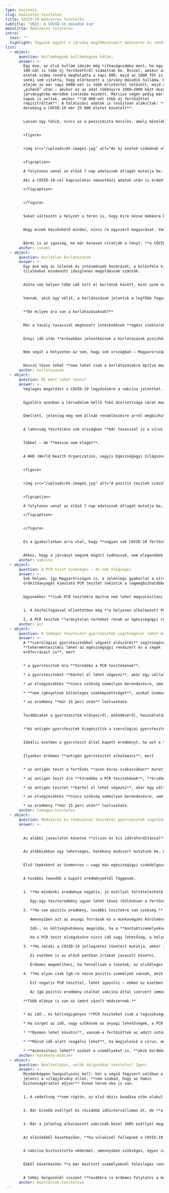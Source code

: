 ```yaml
---
type: business
slug: modszeres-teszteles
title: COVID-19 módszeres tesztelés
subtitle: "2021: A COVID-19 második éve"
menutitle: Módszeres tesztelés
intro:
  text: ""
  highlight: Tegyünk együtt a járvány megfékezéséért módszeres és rendszeres teszteléssel!
list:
  - object:
      question: Hullámhegyek hullámhegyek hátán…
      answer: >-
        Egy éve, az első hullám idején még ritkaságszámba ment, ha egy nap
        100-nál is több új fertőzöttről számoltak be. Ősszel, amikor az új
        esetek száma rendre meghaladta a napi 800, majd az 1000 főt is, már
        senki sem vitatta, hogy elérkezett a járvány második hulláma. December
        elején az már napi 6000-nél is több érintettel tetőzött, majd a januári
        „pihenő” után – amikor ez az adat többnyire 1000–2000 közt mozgott – a
        járványgörbe meredek ívelésbe kezdett. Március végén pedig már olyan
        napok is voltak, amikor **10 000-nél több új fertőzöttet
        regisztráltak**. A halálozási adatok is lesújtóan alakultak: **április
        derekáig a COVID-19 már 25 000 életet követelt**.


        Lassan úgy tűnik, nincs az a pesszimista becslés, amely közelében járna annak, mekkora pusztítást végez az új koronavírus a társadalomban.


        <figure>


        <img src="/uploads/mt-image1.jpg" alt="Az új esetek számának alakulása" />


        <figcaption>

        A folytonos vonal az előző 7 nap adatainak átlagát mutatja be; ennek segítségével könnyebben áttekinthető az új esetek számának alakulása. Forrás: telex.hu (a koronavirus.gov.hu adatai alapján)<br><br>

        Aki a COVID-19-cel kapcsolatos nemzetközi adatok után is érdeklődik, azokat többek között a https://ourworldindata.org/coronavirus/ oldalon tudja megtalálni. Bármelyik állam statisztikái megtekinthetőek, a magyar adatok ide kattintva nézhetőek meg: <a href="https://ourworldindata.org/coronavirus/country/hungary?country=~HUN" rel="noopener" target="_blank">link</a>

        </figcaption>


        </figure>


        Sokat változott a helyzet a téren is, hogy kire nézve mekkora kockázatot jelent az új koronavírus. Kezdetben főként az idősek és a krónikus betegek voltak veszélyben. **Ma már azonban egyre több aktív dolgozó, sőt, fiatal kerül súlyos tünetekkel kórházba** – s túl gyakran fordul elő, hogy onnan már nem is távozik élve.


        Hogy minek köszönhető mindez, nincs rá egyszerű magyarázat. Vannak, akik úgy vélik, az újonnan megjelent, fertőzőképesebb és súlyosabb tüneteket okozó mutánsok jelentenek nagyobb veszélyt a fiatalabbakra. Mások szerint arról van szó, hogy mivel a legtöbb ország az oltási programot az idősekkel kezdte, közülük már kevesebben kerülnek kritikus állapotba. Olyanok is vannak, akik úgy tartják, a járványügyi intézkedések vezettek el ahhoz, hogy a fiatalabbak élete mozgásszegény, stresszes, túlterhelt lett – ami hatására kialakultak náluk a súlyos lefutású COVID-19 olyan kockázati tényezői, mint az elhízás, a magas vérnyomás, illetve egyes krónikus betegségek. Így váltak olyanok is veszélyeztetettekké, akik eredetileg nem számítottak annak. 


        Bármi is az igazság, ma már kevesen vitatják a tényt: **a COVID-19 mindenkire nézve nagy veszélyt jelent**.
      anchor: cunami
  - object:
      question: Korlátlan korlátozások
      answer: >-
        Egy éve még az üzletek és intézmények bezárását, a különféle kijárási
        tilalmakat mindenütt ideiglenes megoldásnak szánták. 


        Azóta sok helyen több idő telt el korlátok között, mint azok nélkül – Magyarországon e sorok írásakor már öt hónap bezártságon vagyunk túl. 


        Vannak, akik úgy vélik, a korlátozások jelentik a legfőbb fegyvert a vírus elleni harcban – amiben persze van némi igazság.


        **De milyen ára van a korlátozásoknak?**


        Már a tavaly tavasszal meghozott intézkedések **egész szektorokat bénítottak meg**: a vendéglátás, a turizmus, a rendezvényszervezés bevétele töredékére esett vissza. Rengeteg intézmény, vállalat, üzlet kénytelen volt időlegesen bezárni. Az ősszel bevezetett – és sok elemében máig életben lévő – korlátozások csak súlyosbították az egyébként is nehéz helyzetet. Mindezek miatt Magyarországon **több százezer ember veszítette el átmenetileg vagy véglegesen a munkáját;** rengeteg embernél a kijárási korlátozások fogyasztási korlátozásokkal is együtt kellett, hogy járjanak. A COVID-19 elleni védekezés **a gazdasági világválságokhoz mérhető visszaesést okozott**.


        Ennyi idő után **erősebben jelentkeznek a korlátozások pszichés és mentális hatásai is**. A munkahely elvesztése, a bezártság, az elmaradt programok, nyaralások miatti frusztráció érezhetően megváltoztatta az emberek alaphangulatát. Alig maradt lehetőség feltöltődésre – holott, akik továbbra is dolgoznak, ugyanúgy kell teljesíteniük, mint normális körülmények között. Az is érthető, hogy egyre többen érzik úgy, **túl hosszú ideje kell lemondaniuk az életük szórakoztatóbb oldaláról**. Ezért a szabályok keretei közt – vagy azokat át is hágva – próbálnak abból valamit visszaszerezni. Sokszor pont ez vezet felelőtlen magatartáshoz, ám nem egyszer csak annyiról van szó, hogy az emberek szeretnék legalább azt csinálni, amit még szabad – s veszélyes méretű tömeg gyűlik össze a nagyobb parkokban, ismertebb kirándulóhelyeken. Ezért pedig nem lehet elítélni egy hónapok óta bezárva tartott társadalmat. 


        Nem segít a helyzeten az sem, hogy sok országban – Magyarországon is – a COVID-19 járvány harmadik hulláma **az életben lévő korlátozások ellenére okozott katasztrófát**, ami miatt sokan megkérdőjelezik az intézkedések hatásosságát.


        Hosszú távon tehát **nem lehet csak a korlátozásokra építve megállítani a vírust**.
      anchor: korlatozasok
  - object:
      question: Mi mást lehet tenni?
      answer: >-
        Végleges megoldást a COVID-19 legyőzésére a vakcina jelenthet.


        Egyelőre azonban a társadalom kellő fokú átoltottsága várat magára. Sajnos **hiába kapják meg a védőoltást egyre többen, a harmadik hullám továbbra sem ért véget** – egyes szakértők pedig már a közelgő negyedik hullámról beszélnek. 


        Emellett, jelenleg még nem állnak rendelkezésre arról megbízható információk, hogy a vakcina mennyi ideig nyújt védelmet az új koronavírus ellen. Ezek alapján azt kell mondani, a járványt **nem lehet kizárólag az oltásra alapozva megfékezni**.


        A lakosság tesztelése sok országban **már tavasszal is a vírus elleni védekezés gyakorlatának része volt**. Magyarország e téren elmaradt más államoktól – sok szakember rá is mutatott e tényre. Őszre már megváltozott a helyzet, hazánkban is egyre több tesztet végeztek el. 


        Többet – de **messze nem eleget**.


        A WHO (World Health Organization, vagyis Egészségügyi Világszervezet) ajánlásai alapján ugyanis a járvány akkor tartható kordában, ha a pozitív tesztek aránya 5% alatt van. Magyarországon azonban **második hónapja 10% feletti e mutató**.


        <figure>


        <img src="/uploads/mt-image2.jpg" alt="A pozitív tesztek százalékos arányának alakulása" />


        <figcaption>

        A folytonos vonal az előző 7 nap adatainak átlagát mutatja be; ennek segítségével könnyebben áttekinthető a pozitív tesztek százalékos arányának alakulása. Forrás: telex.hu (a koronavirus.gov.hu adatai alapján)

        </figcaption>


        </figure>


        Ez a gyakorlatban arra utal, hogy **nagyon sok COVID-19 fertőzöttet nem azonosítanak**. Azok soha nem kerülnek az egészségügy látóterébe, ám tünetmentesen, vagy enyhe tünetekkel átvészelve a betegséget is **terjesztik a vírust**.


        Ahhoz, hogy a járványt magunk mögött tudhassuk, nem elegendőek a korlátozások, és nem lehet elég gyorsan beoltani kellő mennyiségű embert. **Sokkal többet kell tesztelni**, hiszen az azonosított fertőzöttek elkülönítése – illetve kezelése – **kulcsszerepet játszik a járvány megfékezésében**.
      anchor: vakcina
  - object:
      question: A PCR teszt szükséges – de nem elégséges
      answer: >-
        Sok helyen, így Magyarországon is, a jelenlegi gyakorlat a vírus
        örökítőanyagát kimutató PCR tesztet tekintik a legmegbízhatóbbnak.


        Ugyanakkor **csak PCR tesztekre építve nem lehet megvalósítani a COVID-19 elleni védekezés e szintjét**. Félreértés ne essék, **hatalmas szükség van a PCR tesztekre**, ám **kizárólag azokat használva nem valósítható meg az emberek széles körű vizsgálata**. Érdemes röviden összefoglalni, miért nem.


        1. A közfelfogással ellentétben még **a helyesen alkalmazott PCR tesztek megbízhatósága is elmarad a 100%-tól**. Egyes források szerint annak érzékenysége a legfertőzőképesebb időszakban – a tünetek megjelenését követő első héten – is csak 80% körül tetőzik. 

        2. A PCR tesztek **aránytalan terheket rónak az egészségügyi rendszerre és a felhasználókra is.** A teszt elvégzéséhez szükséges PCR berendezés ára **mintegy 10 millió forintnál kezdődik**. Ezek hozzáférhetősége, és az **igen összetett vizsgálatot elvégezni képes szakemberek száma is korlátozza az elvégezhető PCR tesztek számát**. Ezért sok helyen **napokat kell várni a tesztidőpontra**, majd az **eredményekre is**. Mindez **hatalmas veszélyeket rejt magában**, hiszen ez alatt az idő alatt, ha a tesztelendő személy továbbra is emberek közé jár, másoknak is továbbadja a fertőzést. A mintavételezéshez és a reakcióhoz szükséges **további felszerelések, reagensek** és **maguk a tesztek is költségesek**. A hatóságilag megszabott ár ellenére sem a lakosság döntő hányada, sem **az intézmények, vállalatok többsége nem tudja megfizetni** a rendszeres tesztelést.
      anchor: pcr
  - object:
      question: A tömeges tesztelést gyorstesztek segítségével lehet megvalósítani
      answer: >-
        A **szerológiai gyorstesztekkel végzett előszűrés** segítségével
        **tehermentesíteni lehet az egészségügyi rendszert és a cégek
        erőforrásait is**, mert


        * a gyorstesztek ára **töredéke a PCR tesztekének**,

        * a gyorsteszteket **bárhol el lehet végezni**, akár egy vállalat, iskola megfelelő helyiségében is,

        * az elvégzésükhöz **nincs szükség semmilyen berendezésre, sem további fogyóeszközökre**,

        * **nem igényelnek különleges szakképzettséget**, azokat üzemorvos, szakorvos, vagy más egészségügyi dolgozó is elvégezheti,

        * az eredmény **már 15 perc után** leolvasható.


        Továbbiakat a gyorstesztek előnyeiről, működéséről, használatáról <a href="/szerologiai-teszt">a terméket bemutató oldalon</a> lehet olvasni\*\*.


        **Az antigén gyorstesztek kiegészítik a szerológiai gyorsteszteket**


        Ideális esetben a gyorsteszt által kapott eredményt, ha azt a tünetek, vagy a tesztalany előtörténete indokolja, PCR teszttel ajánlott megerősíteni. A gyakorlatban azonban sokszor – a vázolt problémák miatt – nincs mód vagy forrás arra, hogy ezt az ellenőrző vizsgálatot le lehessen folytatni.


        Ilyenkor érdemes **antigén gyorstesztet alkalmazni**, mert


        * az antigén teszt a fertőzés **azon korai szakaszában** mutatja ki a vírust, amikor még a gyorsteszt erre nem alkalmas,

        * az antigén teszt ára **töredéke a PCR tesztekének**, **érzékenysége** azonban – a tünetek megjelenését követő 7 napon belül – **nem sokkal marad el azokétól**

        * az antigén tesztet **bárhol el lehet végezni**, akár egy vállalat, iskola megfelelő helyiségében is,

        * az elvégzésükhöz **nincs szükség semmilyen berendezésre, sem további fogyóeszközökre**,

        * az eredmény **már 15 perc után** leolvasható.
      anchor: tomeges-teszteles
  - object:
      question: Módszeres és rendszeres tesztelés gyorstesztek segítségével
      answer: >-
        

        Az alábbi javaslatot követve **olcsón és kis időráfordítással** valósítható meg **nagy mennyiségű ember előszűrése**, ezért e módszer alkalmas **vállalatok, üzemek, intézmények dolgozóinak módszeres és rendszeres tesztelésére**.


        Az alábbiakban egy lehetséges, hatékony módszert mutatunk be. Annak gyakorlati alkalmazhatósága és hatékonysága nagyban függ a tesztelést végző intézmény sajátosságaitól (például a dolgozók létszámától és munkakörülményeitől). Jelen leírás nem minősül hivatalos egészségügyi protokollnak; a széles körű tesztelés megkezdése előtt konzultáljon az intézmény illetékes egészégügyi szakdolgozójával.


        Első lépésként az üzemorvos – vagy más egészségügyi szakdolgozó – **szerológiai gyorsteszttel leteszteli az összes olyan dolgozót, akik között fennáll a COVID-19 terjedésének veszélye**. Ez akár munkakezdés előtt is elvégezhető.


        A további teendők a kapott eredményektől függenek.


        1. **Ha mindenki eredménye negatív, jó eséllyel feltételezhető, hogy az intézményben nincs jelen a vírus*.***

           Egy-egy teszteredmény ugyan lehet téves (különösen a fertőzés korai szakaszában), ám, mivel **sok embert** tesztelnek egyszerre, **annak az esélye**, hogy az összes fertőzött személyre téves negatív eredményt ad a teszt, **elenyésző**. Nem zárható ki azonban, hogy a tesztelt emberek közt csak egyetlen, vagy nagyon kevés friss fertőzött van, akit még nem lehet a gyorsteszttel azonosítani. (Jóllehet, a megbetegedés nagyon korai szakaszában a PCR teszt sem mutatja ki a fertőzést.) Ezért érdemes a tesztelést **rendszeresen, például 7–10 naponta megismételni** – amivel minimalizálható annak a veszélye, hogy a vírus gyorsan szétterjedjen a közösségben. 

        2. **Ha van pozitív eredmény, további tesztekre van szükség.** 

           Amennyiben azt az anyagi források és a munkavégzés körülményei lehetővé teszik, **az érintetteknél, és azok közvetlen kontaktjainál el kell végeztetni a PCR tesztet is**. Akiknél **ez utóbbi is pozitív**, azokat az érvényes járványügyi protokoll alapján **el kell különíteni**, illetve, a tünetek függvényében orvosi ellátásban kell részesíteni.

           Idő-, és költséghatékony megoldás, ha a **kontaktszemélyeknél antigén gyorstesztet végeznek**. Az ugyanis a fertőzés korai szakaszában kimutatja a vírus jelenlétét – pontosan abban az időszakban, amikor a szerológiai teszt még negatív eredményt ad. E módszerrel **rövid idő alatt kideríthető**, az érintett továbbadta-e már a fertőzést másoknak is. (Akiknél az antigén teszt pozitív, azokat el kell különíteni, és a lehetőségek függvényében a fertőzést PCR teszttel lehet igazolni.)

           Ha a PCR teszt elvégzésére nincs idő vagy lehetőség, a helyett az érintettnél is végezhető antigén gyorsteszt, feltéve, ha az illető csak IgG-re nézve volt pozitív, ami utalhat a múltban lezajlott fertőzésre is. (Az IgM pozitivitás az esetek túlnyomó részében fertőzőképes állapotra utal, azt mindenképp javasolt PCR teszttel megerősíteni.)

        3. **Ha valaki a COVID-19 jellegzetes tüneteit mutatja, akkor is úgy kell rá tekinteni, mintha a teszteredménye pozitív lenne, ha az egyébként negatív volt.** 

           Ez esetben is az előző pontban írtakat javasolt követni.

           Érdemes megemlíteni, ha fennállnak a tünetek, az elsődleges fontosságú teendő az érintett elkülönítése, illetve megfelelő orvosi ellátásban részesítése. Ilyen esetben célszerű minden negatív teszteredményt PCR (vagy annak hiányában antigén) teszt elvégzésével ellenőrizni – beleértve magát a negatív PCR eredményt is.

        4. **Ha olyan csak IgG-re nézve pozitív személyek vannak, akik tünetmentesek, nagy az esélye, hogy ezek a személyek már korábban átestek a vírusfertőzésen.**

           Ezt negatív PCR teszttel, lehet igazolni – ebben az esetben e személyek folytathatják a munkát, mert (jelen tudásunk szerint) hosszabb időre védetté váltak a vírussal szemben.

           Az IgG pozitív eredmény utalhat vakcina által szerzett immunitásra is, erről, illetve az oltottak, s a velük együtt dolgozó személyek teszteléséről a következő szakaszban lehet olvasni.

        **Több előnye is van az imént vázolt módszernek.**


        * Az idő-, és költségigényes **PCR teszteket csak a legszükségesebb helyzetekben** és esetekben **kell elvégeztetni**.

        * Ha sürget az idő, vagy szűkösek az anyagi lehetőségek, a PCR tesztek jelentős része **kiváltható olcsóbban és gyorsabban elvégezhető antigén tesztekkel**.

        * **Nyomon lehet követni**, vannak-e fertőzöttek az adott intézményben.

        * **Rövid idő alatt reagálni lehet**, ha megjelenik a vírus, még akkor is, ha az érintettek tünetmentesek, vagy csak enyhe tüneteket mutatnak. Azok elkülönítésével a többiek biztonságosan folytathatják a munkát.

        * **Azonosítani lehet** azokat a személyeket is, **akik korábban már megfertőződtek** a vírussal.
      anchor: hatekony-modszer
  - object:
      question: Beoltottakat, velük dolgozókat tesztelni? Igen!
      answer: >-
        Mindenképpen hangsúlyozni kell: bár a végső fegyvert valóban a vakcina
        jelenti a világjárvány ellen, **nem szabad, hogy az hamis
        biztonságérzetet adjon!** Ennek három oka is van.


        1. A védettség **nem rögtön, az első dózis beadása után alakul ki**, hanem csak jóval később, **a második dózist követően**. (Maga az időpont az alkalmazott oltóanyagtól is függ; az egyelőre forgalomban még nem lévő egydózisú vakcináknál is legalább 6 hét kell az immunitás kialakulásához.) Amíg ez az idő le nem telik, **az oltott személy ugyanúgy meg tud fertőződni, sőt akár súlyos tünetek is jelentkezhetnek**.


        2. Bár kisebb eséllyel és rövidebb időintervallumon át, de **a már beoltottak is képesek másokat megfertőzni**, még akkor is, ha ők maguk nem tapasztalnak tüneteket. A vírus ugyanis az ő esetükben is megtapadhat az orrgarat- és szájgarat-nyálkahártyán, ahonnan a levegőbe jutva tovább terjedhet. 


        3. Bár a jelenleg alkalmazott vakcinák közel 100% eséllyel megakadályozzák, hogy az oltottaknál súlyos lefolyású megbetegedés alakuljon ki, **nem jelentenek tökéletes védelmet a COVID-19 ellen**. (Ez nem az új koronavírus elleni oltások sajátossága: semmilyen vakcina, sőt, semmilyen gyógyszer nem 100%-os hatásosságú.) Emellett, jelenleg még ismeretlen, melyik oltóanyag mennyi ideig biztosít védelmet.


        Az előzőekből következően, **ha valakinél fellépnek a COVID-19 jellegzetes tünetei**, **akkor is érdemes antigén vagy PCR tesztet végeztetni**, ha az illető már kapott védőoltást – erre különösen akkor kell figyelni, ha valaki még csak az első dózist kapta meg! E két teszttípus ugyanis kizárólag a fertőzést mutatja ki, a védőoltást nem.


        A vakcina biztosította védelmet, amennyiben szükséges, egyes szerológiai tesztek – köztük a Clungene® gyorsteszt kazetta is – IgG pozitív eredmény formájában jelzik. Noha a tesztek ilyen alkalmazhatóságának hatásosságát még nem támasztja alá kellő mennyiségű klinikai adat, a tapasztalataink azt mutatják, a pozitív teszteredmény a második dózist követő 2. héten jelentkezik.


        Ebből következően **a már beoltott személyeknél felesleges rendszeresen elvégezni a szerológiai tesztet** – az előző pontban írt javaslat alapján a legegyszerűbb úgy kezelni őket, mintha e tesztek automatikusan negatív eredményt adtak volna.


        A többi dolgozónál viszont **továbbra is érdemes folytatni a módszeres tesztelést**. Érdemes a következőképp gondolkodni: ha például egy 20 fős cégnél 6 ember már megkapta a vakcina mindkét dózisát, 14 dolgozó továbbra is veszélyben van egészen addig, amíg nem oltják be őket. (Köszönhetően az új mutánsoknak, s annak, hogy a COVID-19-en már átesett személyeknél csak néhány hónapon át marad meg az immunitás, sajnos sokan többször is elkapják a vírust.) Ha a tesztelés során új fertőzötteket azonosítanak, a korábban írt módon a **már beoltottaknál is szükséges antigén vagy PCR tesztet végeztetni**, ha kapcsolatban álltak az érintettekkel. Noha őket a vírus már nem veszélyezteti, csak így lehet kiküszöbölni, hogy megfertőződve terjesszék a járványt.
      anchor: beoltottak-tesztelese
---
```

